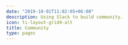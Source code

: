 ```yaml
---
date: "2019-10-01T11:02:05+06:00"
description: Using Slack to build community.
icon: ti-layout-grid4-alt
title: Community
type: pages
---
```

